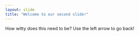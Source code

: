 ```yaml
---
layout: slide
title: "Welcome to our second slide!"
---
```

How witty does this need to be?
Use the left arrow to go back!